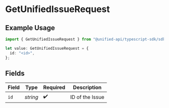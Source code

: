 # GetUnifiedIssueRequest

## Example Usage

```typescript
import { GetUnifiedIssueRequest } from "@unified-api/typescript-sdk/sdk/models/operations";

let value: GetUnifiedIssueRequest = {
  id: "<id>",
};
```

## Fields

| Field              | Type               | Required           | Description        |
| ------------------ | ------------------ | ------------------ | ------------------ |
| `id`               | *string*           | :heavy_check_mark: | ID of the Issue    |
